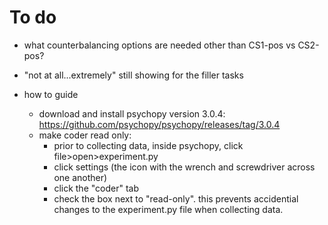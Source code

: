 # To do

- what counterbalancing options are needed other than CS1-pos vs CS2-pos?

- "not at all...extremely" still showing for the filler tasks

- how to guide
  - download and install psychopy version 3.0.4: https://github.com/psychopy/psychopy/releases/tag/3.0.4
  - make coder read only:
    - prior to collecting data, inside psychopy, click file>open>experiment.py
    - click settings (the icon with the wrench and screwdriver across one another)
    - click the "coder" tab
    - check the box next to "read-only". this prevents accidential changes to the experiment.py file when collecting data.





